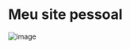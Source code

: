 # Meu site pessoal

![image](https://user-images.githubusercontent.com/43156649/124393508-3d522000-dcd1-11eb-87a1-75fd32ddd37f.png)

